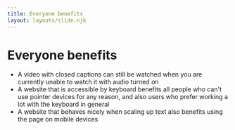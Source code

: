 ```yaml
---
title: Everyone benefits
layout: layouts/slide.njk
---
```


# Everyone benefits

- A video with closed captions can still be watched when you are currently unable to watch it with audio turned on
- A website that is accessible by keyboard benefits all people who can't use pointer devices for any reason, and also users who prefer working a lot with the keyboard in general
- A website that behaves nicely when scaling up text also benefits using the page on mobile devices
